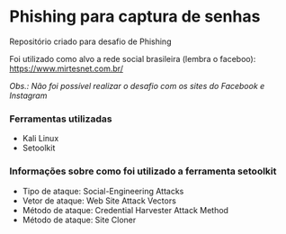 # Phishing para captura de senhas

Repositório criado para desafio de Phishing

Foi utilizado como alvo a rede social brasileira (lembra o faceboo): https://www.mirtesnet.com.br/

*Obs.: Não foi possível realizar o desafio com os sites do Facebook e Instagram*

### Ferramentas utilizadas

* Kali Linux 
* Setoolkit

### Informações sobre como foi utilizado a ferramenta setoolkit

* Tipo de ataque: Social-Engineering Attacks
* Vetor de ataque: Web Site Attack Vectors
* Método de ataque: Credential Harvester Attack Method
* Método de ataque: Site Cloner
